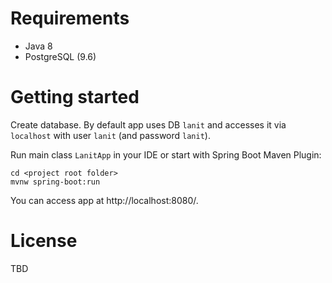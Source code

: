 # Requirements

- Java 8
- PostgreSQL (9.6)

# Getting started

Create database. By default app uses DB `lanit` and accesses it via `localhost`
with user `lanit` (and password `lanit`).

Run main class `LanitApp` in your IDE or start with Spring Boot Maven Plugin:

    cd <project root folder>
    mvnw spring-boot:run

You can access app at http://localhost:8080/.

# License

TBD
